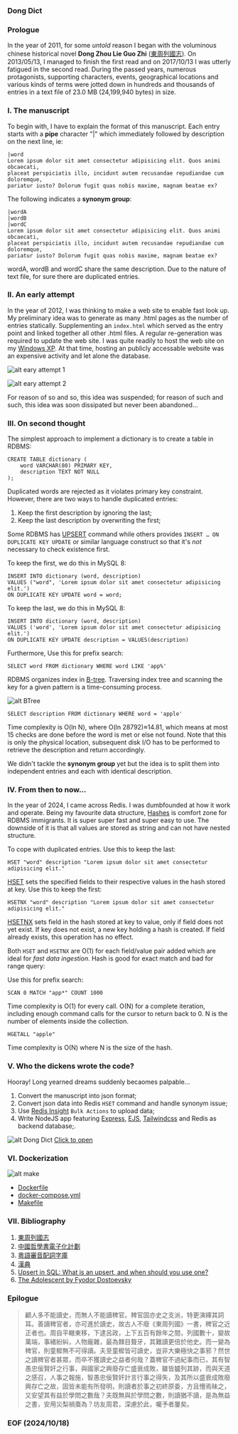### Dong Dict 


### Prologue
In the year of 2011, for some *untold* reason I began with the voluminous chinese historical novel **Dong Zhou Lie Guo Zhi** ([東周列國志](http://www.open-lit.com/book.php?bid=20)). On 2013/05/13, I managed to finish the first read and on 2017/10/13 I was utterly fatigued in the second read. During the passed years, numerous protagonists, supporting characters, events, geographical locations and various kinds of terms were jotted down in hundreds and thousands of entries in a text file of 23.0 MB (24,199,940 bytes) in size. 


### I. The manuscript 
To begin with, I have to explain the format of this manuscript. Each entry starts with a **pipe** character "|" which immediately followed by description on the next line, ie: 
```
|word
Lorem ipsum dolor sit amet consectetur adipisicing elit. Quos animi obcaecati, 
placeat perspiciatis illo, incidunt autem recusandae repudiandae cum doloremque, 
pariatur iusto? Dolorum fugit quas nobis maxime, magnam beatae ex?
```

The following indicates a **synonym group**:
```
|wordA
|wordB
|wordC
Lorem ipsum dolor sit amet consectetur adipisicing elit. Quos animi obcaecati, 
placeat perspiciatis illo, incidunt autem recusandae repudiandae cum doloremque, 
pariatur iusto? Dolorum fugit quas nobis maxime, magnam beatae ex?
```

wordA, wordB and wordC share the same description. Due to the nature of text file, for sure there are duplicated entries. 


### II. An early attempt
In the year of 2012, I was thinking to make a web site to enable fast look up. My preliminary idea was to generate as many .html pages as the number of entries statically. Supplementing an `index.html` which served as the entry point and linked together all other .html files. A regular re-generation was required to update the web site. I was quite readily to host the web site on my [Windows XP](https://en.wikipedia.org/wiki/Windows_XP). At that time, hosting an publicly accessable website was an expensive activity and let alone the database. 

![alt eary attempt 1](img/earlyAttempt-1.JPG)

![alt eary attempt 2](img/earlyAttempt-2.JPG)

For reason of so and so, this idea was suspended; for reason of such and such, this idea was soon dissipated but never been abandoned... 


### III. On second thought
The simplest approach to implement a dictionary is to create a table in RDBMS: 
```
CREATE TABLE dictionary (
    word VARCHAR(80) PRIMARY KEY,
    description TEXT NOT NULL
);
```

Duplicated words are rejected as it violates primary key constraint. However, there are two ways to handle duplicated entries: 
1. Keep the first description by ignoring the last; 
2. Keep the last description by overwriting the first; 

Some RDBMS has [UPSERT](https://www.cockroachlabs.com/blog/sql-upsert/) command while others provides `INSERT … ON DUPLICATE KEY UPDATE` or similar language construct so that it's *not* necessary to check existence first. 

To keep the first, we do this in MySQL 8: 
```
INSERT INTO dictionary (word, description)
VALUES ("word", 'Lorem ipsum dolor sit amet consectetur adipisicing elit.')
ON DUPLICATE KEY UPDATE word = word;
```

To keep the last, we do this in MySQL 8: 
```
INSERT INTO dictionary (word, description)
VALUES ('word', 'Lorem ipsum dolor sit amet consectetur adipisicing elit.')
ON DUPLICATE KEY UPDATE description = VALUES(description)
```

Furthermore, Use this for prefix search: 
```
SELECT word FROM dictionary WHERE word LIKE 'app%' 
```

RDBMS organizes index in [B-tree](https://en.wikipedia.org/wiki/B-tree). Traversing index tree and scanning the key for a given pattern is a time-consuming process. 

![alt BTree](img/BTree.JPG)

```
SELECT description FROM dictionary WHERE word = 'apple' 
```
Time complexity is O(ln N), where O(ln 28792)≈14.81, which means at most 15 checks are done before the word is met or else not found. Note that this is only the physical location, subsequent disk I/O has to be performed to retrieve the description and return accordingly. 

We didn't tackle the **synonym group** yet but the idea is to split them into independent entries and each with identical description. 


### IV. From then to now...
In the year of 2024, I came across Redis. I was dumbfounded at how it work and operate. Being my favourite data structure, [Hashes](https://redis.io/docs/latest/develop/data-types/hashes/) is comfort zone for RDBMS immigrants. It is super super fast and super easy to use. The downside of it is that all values are stored as string and can not have nested structure. 

To cope with duplicated entries. Use this to keep the last: 
```
HSET "word" description "Lorem ipsum dolor sit amet consectetur adipisicing elit."
```

[HSET](https://redis.io/docs/latest/commands/hset/) sets the specified fields to their respective values in the hash stored at key. Use this to keep the first: 
```
HSETNX "word" description "Lorem ipsum dolor sit amet consectetur adipisicing elit."
```

[HSETNX](https://redis.io/docs/latest/commands/hsetnx/) sets field in the hash stored at key to value, only if field does not yet exist. If key does not exist, a new key holding a hash is created. If field already exists, this operation has no effect.

Both `HSET` and `HSETNX` are O(1) for each field/value pair added which are ideal for *fast data ingestion*. Hash is good for exact match and bad for range query: 

Use this for prefix search: 
```
SCAN 0 MATCH "app*" COUNT 1000
```
Time complexity is O(1) for every call. O(N) for a complete iteration, including enough command calls for the cursor to return back to 0. N is the number of elements inside the collection.

```
HGETALL "apple"
```
Time complexity is O(N) where N is the size of the hash.


### V. Who the dickens wrote the code? 
Hooray! Long yearned dreams suddenly becaomes palpable... 

1. Convert the manuscript into json format; 
2. Convert json data into Redis `HSET` command and handle synonym issue; 
3. Use [Redis Insight](https://redis.io/insight/) `Bulk Actions` to upload data; 
4. Write NodeJS app featuring [Express](https://expressjs.com/), [EJS](https://ejs.co/), [Tailwindcss](https://tailwindcss.com/) and Redis as backend database;. 

![alt Dong Dict](img/DongDict.JPG)
[Click to open](https://dongdict.onrender.com/)


### VI. Dockerization
![alt make](img/make.JPG)

- [Dockerfile](./Dockerfile)
- [docker-compose.yml](./docker-compose.yml)
- [Makefile](./Makefile)


### VII. Bibliography
1. [東周列國志](http://www.open-lit.com/book.php?bid=20)
2. [中國哲學書電子化計劃](https://ctext.org/zh)
3. [粵語審音配詞字庫](https://humanum.arts.cuhk.edu.hk/Lexis/lexi-can/)
4. [漢典](https://www.zdic.net/)
5. [Upsert in SQL: What is an upsert, and when should you use one?](https://www.cockroachlabs.com/blog/sql-upsert/)
6. [The Adolescent by Fyodor Dostoevsky](https://www.holybooks.com/wp-content/uploads/The-Adolescent-by-Fyodor-Dostoevsky.pdf)


### Epilogue 
> 顧人多不能讀史，而無人不能讀稗官。稗官固亦史之支派，特更演繹其詞耳。善讀稗官者，亦可進於讀史，故古人不廢《東周列國》一書，稗官之近正者也。周自平轍東移，下逮呂政，上下五百有餘年之間，列國數十，變故萬端，事緒紛糾，人物龐雜，最為棘目聱牙，其難讀更倍於他史。而一變為稗官，則童穉無不可得讀。夫至童穉皆可讀史，豈非大樂極快之事邪？然世之讀稗官者甚眾，而卒不獲讀史之益者何哉？蓋稗官不過紀事而已，其有智愚忠佞賢奸之行事，與國家之興廢存亡盛衰成敗，雖皆臚列其跡，而與天道之感召，人事之報施，智愚忠佞賢奸計言行事之得失，及其所以盛衰成敗廢興存亡之故，固皆未能有所發明，則讀者於事之初終原委，方且懵焉昧之，又安望其有益於學問之數哉？夫既無與於學問之數，則讀猶不讀，是為無益之書，安用災梨禍棗為？坊友周君，深慮於此，囑予者屢矣。


### EOF (2024/10/18)
